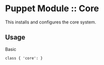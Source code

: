 # Puppet Module :: Core

This installs and configures the core system.

## Usage

Basic

`class { 'core': }`
